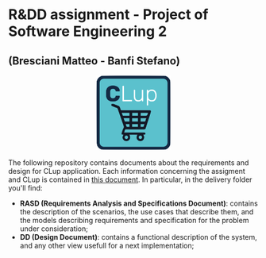 # R&DD assignment - Project of Software Engineering 2 
## (Bresciani Matteo - Banfi Stefano)

<p align="center">
  <img width="150" height="150" src="src/RASD/images/CLup_logo.png">
</p>

The following repository contains documents about the requirements and design for CLup application. Each information concerning the assigment and CLup is contained in 
[this document](https://github.com/bresc19/BanfiBresciani/blob/main/R%26DD%20Assignment%20AY%202020-2021.pdf).
In particular, in the delivery folder you'll find: 
* **RASD (Requirements Analysis and Specifications Document)**: contains the description of the scenarios, the use cases that describe them, and the models describing requirements and specification for the problem under consideration;
* **DD (Design Document)**: contains a functional description of the system, and any other view usefull for a next implementation;

